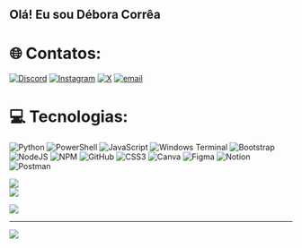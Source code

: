 ## Olá! Eu sou Débora Corrêa

# 🌐 Contatos:
[![Discord](https://img.shields.io/badge/Discord-%237289DA.svg?logo=discord&logoColor=white)](https://discord.gg/https://discord.gg/https://discord.com/users/1428801850982793358) [![Instagram](https://img.shields.io/badge/Instagram-%23E4405F.svg?logo=Instagram&logoColor=white)](https://instagram.com/https://instagram.com/https://www.instagram.com/correa.debora._?igsh=MTBmd3lqOWJxaTdrcg==) [![X](https://img.shields.io/badge/X-black.svg?logo=X&logoColor=white)](https://x.com/https://x.com/https://x.com/correa_debora_) [![email](https://img.shields.io/badge/Email-D14836?logo=gmail&logoColor=white)](mailto:yooriart@gmail.com) 

# 💻 Tecnologias:
![Python](https://img.shields.io/badge/python-3670A0?style=for-the-badge&logo=python&logoColor=ffdd54) ![PowerShell](https://img.shields.io/badge/PowerShell-%235391FE.svg?style=for-the-badge&logo=powershell&logoColor=white) ![JavaScript](https://img.shields.io/badge/javascript-%23323330.svg?style=for-the-badge&logo=javascript&logoColor=%23F7DF1E) ![Windows Terminal](https://img.shields.io/badge/Windows%20Terminal-%234D4D4D.svg?style=for-the-badge&logo=windows-terminal&logoColor=white) ![Bootstrap](https://img.shields.io/badge/bootstrap-%238511FA.svg?style=for-the-badge&logo=bootstrap&logoColor=white) ![NodeJS](https://img.shields.io/badge/node.js-6DA55F?style=for-the-badge&logo=node.js&logoColor=white) ![NPM](https://img.shields.io/badge/NPM-%23CB3837.svg?style=for-the-badge&logo=npm&logoColor=white) ![GitHub](https://img.shields.io/badge/github-%23121011.svg?style=for-the-badge&logo=github&logoColor=white) ![CSS3](https://img.shields.io/badge/css3-%231572B6.svg?style=for-the-badge&logo=css3&logoColor=white) ![Canva](https://img.shields.io/badge/Canva-%2300C4CC.svg?style=for-the-badge&logo=Canva&logoColor=white) ![Figma](https://img.shields.io/badge/figma-%23F24E1E.svg?style=for-the-badge&logo=figma&logoColor=white) ![Notion](https://img.shields.io/badge/Notion-%23000000.svg?style=for-the-badge&logo=notion&logoColor=white) ![Postman](https://img.shields.io/badge/Postman-FF6C37?style=for-the-badge&logo=postman&logoColor=white)

![](https://github-readme-stats.vercel.app/api?username=correadebora&theme=dracula&hide_border=true&include_all_commits=false&count_private=false)<br/>
![](https://nirzak-streak-stats.vercel.app/?user=correadebora&theme=dracula&hide_border=true)<br/>



![](https://quotes-github-readme.vercel.app/api?type=horizontal&theme=radical)

---
[![](https://visitcount.itsvg.in/api?id=correadebora&icon=0&color=0)](https://visitcount.itsvg.in)

<!-- Proudly created with GPRM ( https://gprm.itsvg.in ) -->
